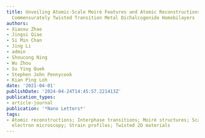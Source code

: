 ```yaml
---
title: Unveiling Atomic-Scale Moiré Features and Atomic Reconstructions in High-Angle
  Commensurately Twisted Transition Metal Dichalcogenide Homobilayers
authors:
- Xiaoxu Zhao
- Jingsi Qiao
- Si Min Chan
- Jing Li
- admin
- Shoucong Ning
- Wu Zhou
- Su Ying Quek
- Stephen John Pennycook
- Kian Ping Loh
date: '2021-04-01'
publishDate: '2024-04-24T14:45:57.221413Z'
publication_types:
- article-journal
publication: '*Nano Letters*'
tags:
- Atomic reconstructions; Interphase transitions; Moiré structures; Scanning transmission
  electron microscopy; Strain profiles; Twisted 2D materials
---
```

